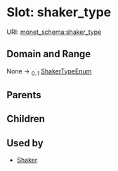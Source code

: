
# Slot: shaker_type




URI: [monet_schema:shaker_type](http://example.com/monet_schema/shaker_type)


## Domain and Range

None &#8594;  <sub>0..1</sub> [ShakerTypeEnum](ShakerTypeEnum.md)

## Parents


## Children


## Used by

 * [Shaker](Shaker.md)
